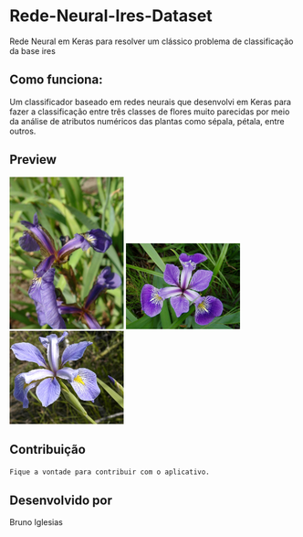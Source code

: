 # Rede-Neural-Ires-Dataset
Rede Neural em Keras para resolver um clássico problema de classificação da base ires


## Como funciona:

Um classificador baseado em redes neurais que desenvolvi em Keras para fazer a classificação entre três classes de flores muito parecidas por meio da análise de atributos numéricos das plantas como sépala, pétala, entre outros.

## Preview

<img src="https://github.com/bruiglesias/Rede-Neural-Ires-Dataset/blob/main/Iris_setosa.jpg" width="200"/> <img src="https://github.com/bruiglesias/Rede-Neural-Ires-Dataset/blob/main/Iris_versicolor_3.jpg" width="200"/> <img src="https://github.com/bruiglesias/Rede-Neural-Ires-Dataset/blob/main/Iris_virginica.jpg" width="200"/> 


## Contribuição
```bash
Fique a vontade para contribuir com o aplicativo.
```

## Desenvolvido por
Bruno Iglesias 

